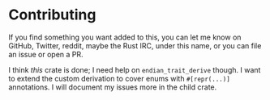 # Contributing

If you find something you want added to this, you can let me know on GitHub,
Twitter, reddit, maybe the Rust IRC, under this name, or you can file an issue
or open a PR.

I think *this* crate is done; I need help on `endian_trait_derive` though. I
want to extend the custom derivation to cover enums with `#[repr(...)]`
annotations. I will document my issues more in the child crate.
